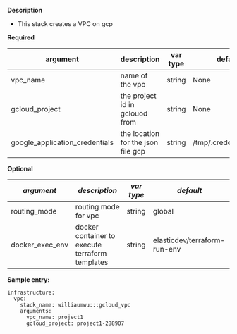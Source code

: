 **Description**

  - This stack creates a VPC on gcp

**Required**

| argument      | description                            | var type | default      |
| ------------- | -------------------------------------- | -------- | ------------ |
| vpc_name   | name of the vpc                 | string   | None         |
| gcloud_project      | the project id in gclouod from      | string   | None         |
| google_application_credentials      | the location for the json file gcp      | string     | /tmp/.credentials.json         |

**Optional**

| *argument*           | *description*                            | *var type* |  *default*      |
| ------------- | -------------------------------------- | -------- | ------------ |
| routing_mode      | routing mode for vpc    | string   | global         |
| docker_exec_env      | docker container to execute terraform templates    | string   | elasticdev/terraform-run-env         |

**Sample entry:**
```
infrastructure:
  vpc:
    stack_name: williaumwu:::gcloud_vpc
    arguments:
      vpc_name: project1
      gcloud_project: project1-288907
